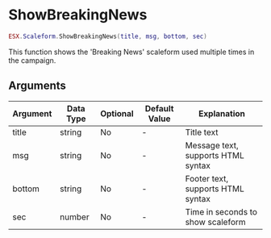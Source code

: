 # ShowBreakingNews

```lua
ESX.Scaleform.ShowBreakingNews(title, msg, bottom, sec)
```

This function shows the 'Breaking News' scaleform used multiple times in the campaign.

## Arguments

| Argument | Data Type | Optional | Default Value | Explanation                        |
|----------|-----------|----------|---------------|------------------------------------|
| title    | string    | No       | -             | Title text                         |
| msg      | string    | No       | -             | Message text, supports HTML syntax |
| bottom   | string    | No       | -             | Footer text, supports HTML syntax  |
| sec      | number    | No       | -             | Time in seconds to show scaleform  |
